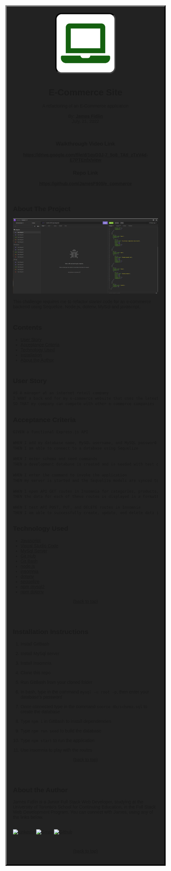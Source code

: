 <div style="background:#222; border: 4px outset #333; padding:20px; font-family:arial">
<div id="top"></div>
<div align="center">
<a href="https://gist.github.com/JamesF905">
<img src="assets/images/logo.png" alt="Logo" width="40%" style="border: 4px inset #444; background:#333; border-radius: 20px">
</a>

# E-Commerce Site

<p align="center">
A refactoring of an E-Commerce application<br><br>By: <a href="https://github.com/JamesF905" target="_blank"><strong>James Fidlin</strong></a><br/>July, 21, 2022
</p>
<br />

### Walkthrough Video Link

<p align="center">
    <a href="https://drive.google.com/file/d/1qyD3J-7_5o8_TAtI_zTxV4d-E7PTEnfx/view"><strong>https://drive.google.com/file/d/1qyD3J-7_5o8_TAtI_zTxV4d-E7PTEnfx/view</strong></a>
</p>

### Repo Link

<p align="center">
    <a href="https://github.com/JamesF905/e_commerce"><strong>https://github.com/JamesF905/e_commerce</strong></a>
</p>
<br />
</div>

## About The Project

[![e_commerce][product-screenshot]](https://github.com/JamesF905/e_commerce)

This challenge requires me to refactor starter code for an e-commerce backend using Sequelize, Node.js, dotenv, MySql and javascript. 
<br /><br />

## Contents
* [User Story](#User-Story)
* [Acceptance Criteria](#Acceptance-Criteria)
* [Technology Used](#Technology-Used)
* [Installation](#Installation-Instructions)
* [About the Author](#About-the-Author)
<br/><br/>

## User Story

```md
AS A manager at an internet retail company
I WANT a back end for my e-commerce website that uses the latest technologies
SO THAT my company can compete with other e-commerce companies
```

## Acceptance Criteria

```md
GIVEN a functional Express.js API

WHEN I add my database name, MySQL username, and MySQL password to an environment variable file
THEN I am able to connect to a database using Sequelize

WHEN I enter schema and seed commands
THEN a development database is created and is seeded with test data

WHEN I enter the command to invoke the application
THEN my server is started and the Sequelize models are synced to the MySQL database

WHEN I open API GET routes in Insomnia for categories, products, or tags
THEN the data for each of these routes is displayed in a formatted JSON

WHEN I test API POST, PUT, and DELETE routes in Insomnia
THEN I am able to successfully create, update, and delete data in my database
```

## Technology Used 

* [Javascript](https://www.javascript.com/)
* [Visual Studio Code](https://code.visualstudio.com/)
* [MySql Server](https://dev.mysql.com/downloads/mysql/)
* [Git Hub](https://github.com/)
* [Git Bash](https://git-scm.com/)
* [node.js](https://nodejs.org/en/)
* [insomnia](https://insomnia.rest/)
* [dotenv](https://www.npmjs.com/package/dotenv)
* [sequelize](https://sequelize.org/)
* [npm mysql2](https://www.npmjs.com/package/mysql2)
* [npm dotenv](https://www.npmjs.com/package/dotenv)

<p align="center"><a href="#contents">(back to top)</a></p>
<br/><br/>

## Installation Instructions 

1) Install GitBash

2) Install MySql server

3) Install Insomnia

4) Clone this repo

5) Run GitBash from your cloned folder

6) In bash, type in the command ``mysql -u root -p``, then enter your database's password

7) Once connected type in the command ``source db/schema.sql`` to create the database

6) Type ``npm i`` in GitBash to install dependencies

7) Type ``npm run seed`` to build the database

8) Type ``npm start`` to run the application

9) Use insomnia to play with the routes

<p align="center"><a href="#contents">(back to top)</a></p>
<br/><br/>

## About the Author

James Fidlin is a Junior Full Stack Web Developer, studying at the University of Toronto's School for Continuing Education, in the Full Stack Web Development Program. You can connect with James, using any of the links below.
<br/><br/>

[![LinkedIn][linkedin-shield]][linkedin-url] [![Gmail][gmail-shield]][Gmail-url] [![Github][Github-shield]][Github-url]

<br/>

<p align="center"><a href="#contents">(back to top)</a></p>
</div>



[Gmail-shield]: https://img.shields.io/badge/Gmail-D14836?style=for-the-badge&logo=gmail&logoColor=white
[Gmail-url]: mailto:jameslfidlin@gmail.com?

[linkedin-shield]: https://img.shields.io/badge/LinkedIn-0077B5?style=for-the-badge&logo=linkedin&logoColor=white
[linkedin-url]: https://www.linkedin.com/in/james-fidlin-98853a239/

[Github-shield]: https://img.shields.io/badge/Github-white?style=for-the-badge&logo=Github&logoColor=222
[Github-url]: https://github.com/JamesF905

[product-screenshot]: assets/images/Project_Screenshot.png